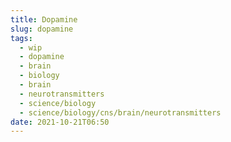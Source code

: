 ```yaml
---
title: Dopamine
slug: dopamine
tags:
  - wip
  - dopamine
  - brain
  - biology
  - brain
  - neurotransmitters
  - science/biology
  - science/biology/cns/brain/neurotransmitters
date: 2021-10-21T06:50
---
```

